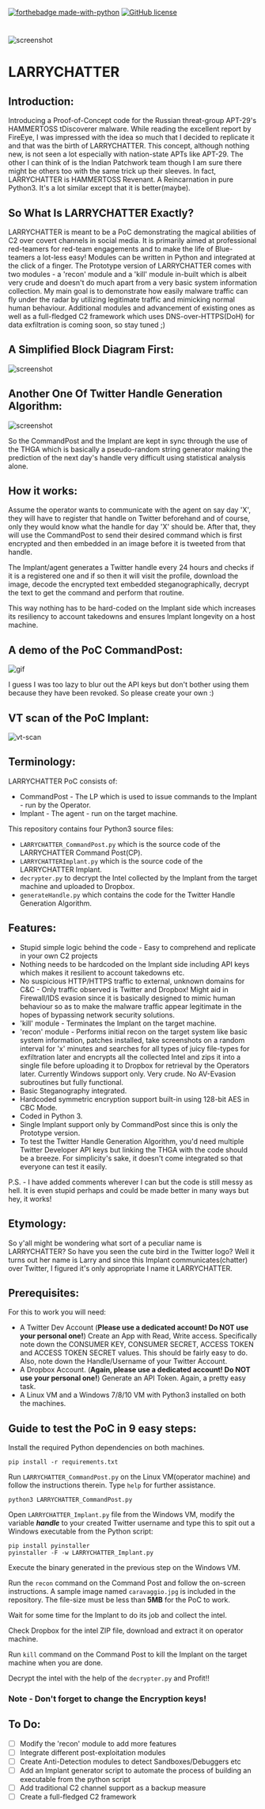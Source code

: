 [![forthebadge made-with-python](http://ForTheBadge.com/images/badges/made-with-python.svg)](https://www.python.org/)
[![GitHub license](https://img.shields.io/github/license/Naereen/StrapDown.js.svg)](https://github.com/Naereen/StrapDown.js/blob/master/LICENSE)

#
![screenshot](Logo.png)
# LARRYCHATTER

## Introduction:
Introducing a Proof-of-Concept code for the Russian threat-group APT-29's HAMMERTOSS tDiscoverer malware.
While reading the excellent report by FireEye, I was impressed with the idea so much that I decided to replicate it and that was the birth of LARRYCHATTER. This concept, although nothing new, is not seen a lot especially with nation-state APTs like APT-29. The other I can think of is the Indian Patchwork team though I am sure there might be others too with the same trick up their sleeves.
In fact, LARRYCHATTER is HAMMERTOSS Revenant. A Reincarnation in pure Python3. It's a lot similar except that it is better(maybe).

## So What Is LARRYCHATTER Exactly?
LARRYCHATTER is meant to be a PoC demonstrating the magical abilities of C2 over covert channels in social media. It is primarily aimed at professional red-teamers for red-team engagements and to make the life of Blue-teamers a lot-less easy! Modules can be written in Python and integrated at the click of a finger. The Prototype version of LARRYCHATTER comes with two modules - a 'recon' module and a 'kill' module in-built which is albeit very crude and doesn't do much apart from a very basic system information collection. My main goal is to demonstrate how easily malware traffic can fly under the radar by utilizing legitimate traffic and mimicking normal human behaviour. Additional modules and advancement of existing ones as well as a full-fledged C2 framework which uses DNS-over-HTTPS(DoH) for data exfiltration is coming soon, so stay tuned ;)

## A Simplified Block Diagram First:
![screenshot](LARRYCHATTER_Simplified_Block_Diagram.png)

## Another One Of Twitter Handle Generation Algorithm:
![screenshot](LARRYCHATTER_Twitter_Handle_Generation_Algorithm.png)

So the CommandPost and the Implant are kept in sync through the use of the THGA which is basically a pseudo-random string generator making the prediction of the next day's handle very difficult using statistical analysis alone.

## How it works:
Assume the operator wants to communicate with the agent on say day 'X', they will have to register that handle on Twitter beforehand and of course, only they would know what the handle for day 'X' should be. After that, they will use the CommandPost to send their desired command which is first encrypted and then embedded in an image before it is tweeted from that handle.

The Implant/agent generates a Twitter handle every 24 hours and checks if it is a registered one and if so then it will visit the profile, download the image, decode the encrypted text embedded steganographically, decrypt the text to get the command and perform that routine.

This way nothing has to be hard-coded on the Implant side which increases its resiliency to account takedowns and ensures Implant longevity on a host machine.

## A demo of the PoC CommandPost:
![gif](larrychatter.gif)

I guess I was too lazy to blur out the API keys but don't bother using them because they have been revoked. So please create your own :)

## VT scan of the PoC Implant:
![vt-scan](vt-scan.PNG)

## Terminology:
LARRYCHATTER PoC consists of:
- CommandPost - The LP which is used to issue commands to the Implant - run by the Operator.
- Implant - The agent - run on the target machine.

This repository contains four Python3 source files:
- `LARRYCHATTER_CommandPost.py` which is the source code of the LARRYCHATTER Command Post(CP).
- `LARRYCHATTERImplant.py` which is the source code of the LARRYCHATTER Implant.
- `decrypter.py` to decrypt the Intel collected by the Implant from the target machine and uploaded to Dropbox.
- `generateHandle.py` which contains the code for the Twitter Handle Generation Algorithm.

## Features:
- Stupid simple logic behind the code - Easy to comprehend and replicate in your own C2 projects
- Nothing needs to be hardcoded on the Implant side including API keys which makes it resilient to account takedowns etc.
- No suspicious HTTP/HTTPS traffic to external, unknown domains for C&C - Only traffic observed is Twitter and Dropbox! Might aid in Firewall/IDS evasion since it is basically designed to mimic human behaviour so as to make the malware traffic appear legitimate in the hopes of bypassing network security solutions.
- 'kill' module - Terminates the Implant on the target machine.
- 'recon' module - Performs initial recon on the target system like basic system information, patches installed, take screenshots on a random interval for 'x' minutes and searches for all types of juicy file-types for exfiltration later and encrypts all the collected Intel and zips it into a single file before uploading it to Dropbox for retrieval by the Operators later. Currently Windows support only. Very crude. No AV-Evasion subroutines but fully functional.
- Basic Steganography integrated.
- Hardcoded symmetric encryption support built-in using 128-bit AES in CBC Mode.
- Coded in Python 3.
- Single Implant support only by CommandPost since this is only the Prototype version.
- To test the Twitter Handle Generation Algorithm, you'd need multiple Twitter Developer API keys but linking the THGA with the code should be a breeze. For simplicity's sake, it doesn't come integrated so that everyone can test it easily.

P.S. - I have added comments wherever I can but the code is still messy as hell. It is even stupid perhaps and could be made better in many ways but hey, it works!

## Etymology:
So y'all might be wondering what sort of a peculiar name is LARRYCHATTER? So have you seen the cute bird in the Twitter logo? Well it turns out her name is Larry and since this Implant communicates(chatter) over Twitter, I figured it's only appropriate I name it LARRYCHATTER.

## Prerequisites:
For this to work you will need:
- A Twitter Dev Account (**Please use a dedicated account! Do NOT use your personal one!**)
Create an App with Read, Write access. Specifically note down the CONSUMER KEY, CONSUMER SECRET, ACCESS TOKEN and ACCESS TOKEN SECRET values. This should be fairly easy to do.
Also, note down the Handle/Username of your Twitter Account.
- A Dropbox Account. (**Again, please use a dedicated account! Do NOT use your personal one!**) 
Generate an API Token. Again, a pretty easy task.
- A Linux VM and a Windows 7/8/10 VM with Python3 installed on both the machines.

## Guide to test the PoC in 9 easy steps:
Install the required Python dependencies on both machines.

```
pip install -r requirements.txt
```

Run `LARRYCHATTER_CommandPost.py` on the Linux VM(operator machine) and follow the instructions therein. Type `help` for further assistance.

```
python3 LARRYCHATTER_CommandPost.py
```

Open `LARRYCHATTER_Implant.py` file from the Windows VM, modify the variable ***handle*** to your created Twitter username and type this to spit out a Windows executable from the Python script:

```
pip install pyinstaller
pyinstaller -F -w LARRYCHATTER_Implant.py
```

Execute the binary generated in the previous step on the Windows VM.

Run the `recon` command on the Command Post and follow the on-screen instructions. A sample image named `caravaggio.jpg` is included in the repository. The file-size must be less than **5MB** for the PoC to work.

Wait for some time for the Implant to do its job and collect the intel.

Check Dropbox for the intel ZIP file, download and extract it on operator machine.

Run `kill` command on the Command Post to kill the Implant on the target machine when you are done.

Decrypt the intel with the help of the `decrypter.py` and Profit!!

### Note - Don't forget to change the Encryption keys!

## To Do:
- [ ] Modify the 'recon' module to add more features
- [ ] Integrate different post-exploitation modules
- [ ] Create Anti-Detection modules to detect Sandboxes/Debuggers etc
- [ ] Add an Implant generator script to automate the process of building an executable from the python script
- [ ] Add traditional C2 channel support as a backup measure
- [ ] Create a full-fledged C2 framework

